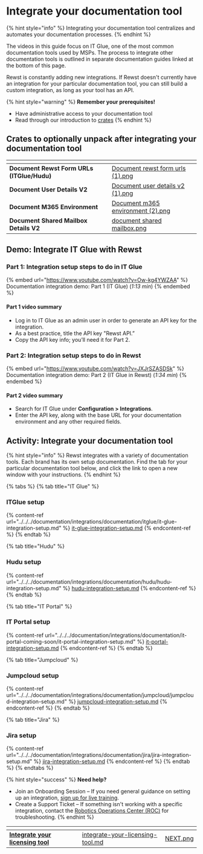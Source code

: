 # Integrate your documentation tool

{% hint style="info" %}
Integrating your documentation tool centralizes and automates your documentation processes.
{% endhint %}

The videos in this guide focus on IT Glue, one of the most common documentation tools used by MSPs. The process to integrate other documentation tools is outlined in separate documentation guides linked at the bottom of this page.

Rewst is constantly adding new integrations. If Rewst doesn't currently have an integration for your particular documentation tool, you can still build a custom integration, as long as your tool has an API.

{% hint style="warning" %}
**Remember your prerequisites!**

* Have administrative access to your documentation tool
* Read through our introduction to [crates](../../../prebuilt-automations/crates/ "mention")
{% endhint %}

## Crates to optionally unpack after integrating your documentation tool <a href="#crates-to-optionally-unpack-after-integrating-your-documentation-tool" id="crates-to-optionally-unpack-after-integrating-your-documentation-tool"></a>

<table data-view="cards"><thead><tr><th></th><th data-hidden data-card-cover data-type="files"></th></tr></thead><tbody><tr><td><strong>Document Rewst Form URLs (ITGlue/Hudu)</strong></td><td><a href="../../../.gitbook/assets/Document rewst form urls (1).png">Document rewst form urls (1).png</a></td></tr><tr><td><strong>Document User Details V2</strong></td><td><a href="../../../.gitbook/assets/Document user details v2 (1).png">Document user details v2 (1).png</a></td></tr><tr><td><strong>Document M365 Environment</strong></td><td><a href="../../../.gitbook/assets/Document m365 environment (2).png">Document m365 environment (2).png</a></td></tr><tr><td><strong>Document Shared Mailbox Details V2</strong></td><td><a href="../../../.gitbook/assets/document shared mailbox.png">document shared mailbox.png</a></td></tr></tbody></table>

## **Demo: Integrate IT Glue with Rewst** <a href="#demo-integrating-it-glue-with-rewst" id="demo-integrating-it-glue-with-rewst"></a>

### **Part 1: Integration setup steps to do in IT Glue** <a href="#part-1-integration-setup-steps-to-do-in-it-glue-1-13-min" id="part-1-integration-setup-steps-to-do-in-it-glue-1-13-min"></a>

{% embed url="https://www.youtube.com/watch?v=Ow-kg4YWZAA" %}
Documentation integration demo: Part 1 (IT Glue) (_1:13 min_)
{% endembed %}

#### **Part 1 video summary**

* Log in to IT Glue as an admin user in order to generate an API key for the integration.
* As a best practice, title the API key "Rewst API.”
* Copy the API key info; you’ll need it for Part 2.

### **Part 2: Integration setup steps to do in Rewst** <a href="#part-2-integration-setup-steps-to-do-in-rewst-1-34-min" id="part-2-integration-setup-steps-to-do-in-rewst-1-34-min"></a>

{% embed url="https://www.youtube.com/watch?v=JXJrSZASDSk" %}
Documentation integration demo: Part 2 (IT Glue in Rewst) (_1:34 min_)
{% endembed %}

#### **Part 2 video summary**

* Search for IT Glue under **Configuration > Integrations**.
* Enter the API key, along with the base URL for your documentation environment and any other required fields.

## **Activity: Integrate your documentation tool** <a href="#activity-integrate-your-documentation-tool" id="activity-integrate-your-documentation-tool"></a>

{% hint style="info" %}
Rewst integrates with a variety of documentation tools. Each brand has its own setup documentation. Find the tab for your particular documentation tool below, and click the link to open a new window with your instructions.
{% endhint %}

{% tabs %}
{% tab title="IT Glue" %}
### ITGlue setup

{% content-ref url="../../../documentation/integrations/documentation/itglue/it-glue-integration-setup.md" %}
[it-glue-integration-setup.md](../../../documentation/integrations/documentation/itglue/it-glue-integration-setup.md)
{% endcontent-ref %}
{% endtab %}

{% tab title="Hudu" %}
### Hudu setup

{% content-ref url="../../../documentation/integrations/documentation/hudu/hudu-integration-setup.md" %}
[hudu-integration-setup.md](../../../documentation/integrations/documentation/hudu/hudu-integration-setup.md)
{% endcontent-ref %}
{% endtab %}

{% tab title="IT Portal" %}
### IT Portal setup

{% content-ref url="../../../documentation/integrations/documentation/it-portal-coming-soon/it-portal-integration-setup.md" %}
[it-portal-integration-setup.md](../../../documentation/integrations/documentation/it-portal-coming-soon/it-portal-integration-setup.md)
{% endcontent-ref %}
{% endtab %}

{% tab title="Jumpcloud" %}
### Jumpcloud setup

{% content-ref url="../../../documentation/integrations/documentation/jumpcloud/jumpcloud-integration-setup.md" %}
[jumpcloud-integration-setup.md](../../../documentation/integrations/documentation/jumpcloud/jumpcloud-integration-setup.md)
{% endcontent-ref %}
{% endtab %}

{% tab title="Jira" %}
### Jira setup

{% content-ref url="../../../documentation/integrations/documentation/jira/jira-integration-setup.md" %}
[jira-integration-setup.md](../../../documentation/integrations/documentation/jira/jira-integration-setup.md)
{% endcontent-ref %}
{% endtab %}
{% endtabs %}

{% hint style="success" %}
**Need help?**

* Join an Onboarding Session – If you need general guidance on setting up an integration, [sign up for live training](https://outlook.office365.com/owa/calendar/RewstImplementation1@rewst.io/bookings/).
* Create a Support Ticket – If something isn't working with a specific integration, contact the [Robotics Operations Center (ROC)](mailto:roc@rewst.io) for troubleshooting.
{% endhint %}

<table data-view="cards"><thead><tr><th></th><th data-hidden data-card-target data-type="content-ref"></th><th data-hidden data-card-cover data-type="files"></th></tr></thead><tbody><tr><td><a href="integrate-your-licensing-tool.md"><strong>Integrate your licensing tool</strong></a></td><td><a href="integrate-your-licensing-tool.md">integrate-your-licensing-tool.md</a></td><td><a href="../../../.gitbook/assets/NEXT.png">NEXT.png</a></td></tr></tbody></table>

